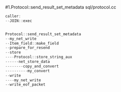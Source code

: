 #1.Protocol::send_result_set_metadata
sql/protocol.cc

```cpp
caller:
--JOIN::exec


Protocol::send_result_set_metadata
--my_net_write
--Item_field::make_field
--prepare_for_resend
--store
----Protocol::store_string_aux
------net_store_data
--------copy_and_convert
----------my_convert
--write
----my_net_write
--write_eof_packet
```